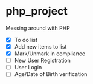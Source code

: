 # php_project
Messing around with PHP

- [x] To do list
- [x] Add new items to list
- [x] Mark/Unmark in compliance
- [ ] New User Registration
- [ ] User Login
- [ ] Age/Date of Birth verification
